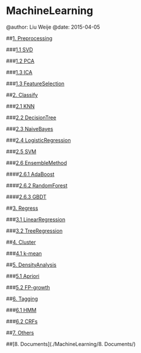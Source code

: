 MachineLearning
===

@author: Liu Weije
@date: 2015-04-05


##[1. Preprocessing](./MachineLearning/1.Preprocessing/)

###[1.1 SVD](./MachineLearning/1.Preprocessing/1.SVD/)

###[1.2 PCA](./MachineLearning/1.Preprocessing/2.PCA/)

###[1.3 ICA](./MachineLearning/1.Preprocessing/3.ICA/)

###[1.3 FeatureSelection](./MachineLearning/1.Preprocessing/4.FeatureSelection/)


##[2. Classify](./MachineLearning/2.Classify/)

###[2.1 KNN](./MachineLearning/2.Classify/1.KNN/)

###[2.2 DecisionTree](./MachineLearning/2.Classify/2.DecisionTree/)

###[2.3 NaiveBayes](./MachineLearning/2.Classify/3.NaiveBayes/)

###[2.4 LogisticRegression](./MachineLearning/2.Classify/4.LogisticRegression/)

###[2.5 SVM](./MachineLearning/2.Classify/5.SVM/)

###[2.6 EnsembleMethod](./MachineLearning/2.Classify/6.EnsembleMethod/)

####[2.6.1 AdaBoost](./MachineLearning/2.Classify/6.EnsembleMethod/1.AdaBoost/)

####[2.6.2 RandomForest](./MachineLearning/2.Classify/6.EnsembleMethod/2.RandomForest/)

####[2.6.3 GBDT](./MachineLearning/2.Classify/6.EnsembleMethod/3.GBDT/)


##[3. Regress](./MachineLearning/3.Regress/)

###[3.1 LinearRegression](./MachineLearning/3.Regress/1.LinearRegression/)

###[3.2 TreeRegression](./MachineLearning/3.Regress/2.TreeRegression/)


##[4. Cluster](./MachineLearning/4.Cluster/)

###[4.1 k-mean](./MachineLearning/4.Cluster/1.Kmean/)


##[5. DensityAnalysis](./MachineLearning/5.DensityAnalysis/)

###[5.1 Apriori](./MachineLearning/5.DensityAnalysis/1.Apriori/)

###[5.2 FP-growth](./MachineLearning/5.DensityAnalysis/2.FP-growth/)


##[6. Tagging](./MachineLearning/6.Tagging/)

###[6.1 HMM](./MachineLearning/6.Tagging/1.HMM/)

###[6.2 CRFs](./MachineLearning/6.Tagging/2.CRFs/)


##[7. Others](./MachineLearning/7.Others/)


##[8. Documents](./MachineLearning/8. Documents/)























